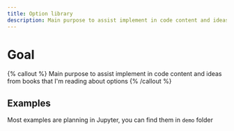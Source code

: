 ```yaml
---
title: Option library
description: Main purpose to assist implement in code content and ideas from books that I'm reading about options
---
```


# Goal

{% callout %}
Main purpose to assist implement in code content and ideas from books that I'm reading about options
{% /callout %}

## Examples

Most examples are planning in Jupyter, you can find them in `demo` folder



